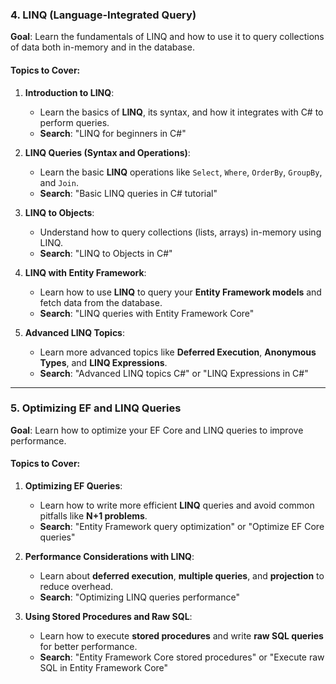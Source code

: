### **4. LINQ (Language-Integrated Query)**

**Goal**: Learn the fundamentals of LINQ and how to use it to query collections of data both in-memory and in the database.

#### Topics to Cover:

1. **Introduction to LINQ**:
    
    - Learn the basics of **LINQ**, its syntax, and how it integrates with C# to perform queries.
    - **Search**: "LINQ for beginners in C#"
2. **LINQ Queries (Syntax and Operations)**:
    
    - Learn the basic **LINQ** operations like `Select`, `Where`, `OrderBy`, `GroupBy`, and `Join`.
    - **Search**: "Basic LINQ queries in C# tutorial"
3. **LINQ to Objects**:
    
    - Understand how to query collections (lists, arrays) in-memory using LINQ.
    - **Search**: "LINQ to Objects in C#"
4. **LINQ with Entity Framework**:
    
    - Learn how to use **LINQ** to query your **Entity Framework models** and fetch data from the database.
    - **Search**: "LINQ queries with Entity Framework Core"
5. **Advanced LINQ Topics**:
    
    - Learn more advanced topics like **Deferred Execution**, **Anonymous Types**, and **LINQ Expressions**.
    - **Search**: "Advanced LINQ topics C#" or "LINQ Expressions in C#"

---

### **5. Optimizing EF and LINQ Queries**

**Goal**: Learn how to optimize your EF Core and LINQ queries to improve performance.

#### Topics to Cover:

1. **Optimizing EF Queries**:
    
    - Learn how to write more efficient **LINQ** queries and avoid common pitfalls like **N+1 problems**.
    - **Search**: "Entity Framework query optimization" or "Optimize EF Core queries"
2. **Performance Considerations with LINQ**:
    
    - Learn about **deferred execution**, **multiple queries**, and **projection** to reduce overhead.
    - **Search**: "Optimizing LINQ queries performance"
3. **Using Stored Procedures and Raw SQL**:
    
    - Learn how to execute **stored procedures** and write **raw SQL queries** for better performance.
    - **Search**: "Entity Framework Core stored procedures" or "Execute raw SQL in Entity Framework Core"